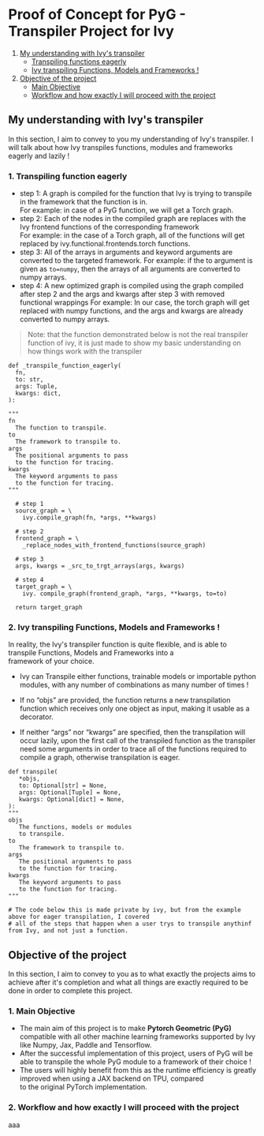 # Proof of Concept for PyG - Transpiler Project for Ivy

1. [My understanding with Ivy's transpiler](https://github.com/harshxtanwar/harshwardhantanwarPOC/blob/main/README.md#my-understanding-with-ivys-transpiler)
   - [Transpiling functions eagerly](https://github.com/harshxtanwar/harshwardhantanwarPOC/blob/main/README.md#1-transpiling-function-eagerly)
   - [Ivy transpiling Functions, Models and Frameworks !](https://github.com/harshxtanwar/harshwardhantanwarPOC/blob/main/README.md#2-ivy-transpiling-functions-models-and-frameworks-)
2. [Objective of the project](https://github.com/harshxtanwar/harshwardhantanwarPOC/blob/main/README.md#objective-of-the-project)
   - [Main Objective](https://github.com/harshxtanwar/harshwardhantanwarPOC/blob/main/README.md#1-main-objective)
   - [Workflow and how exactly I will proceed with the project](https://github.com/harshxtanwar/harshwardhantanwarPOC/blob/main/README.md#2-workflow-and-how-exactly-i-will-proceed-with-the-project)

## My understanding with Ivy's transpiler
In this section, I aim to convey to you my understanding of Ivy's transpiler. I will talk about how
Ivy transpiles functions, modules and frameworks eagerly and lazily !

### 1. Transpiling function eagerly
- step 1: A graph is compiled for the function that Ivy is trying to transpile in the framework that the function is in.  
          For example: in case of a PyG function, we will get a Torch graph.  
- step 2: Each of the nodes in the compiled graph are replaces with the Ivy frontend functions of the corresponding framework  
          For example: in the case of a Torch graph, all of the functions will get replaced by ivy.functional.frontends.torch functions.  
- step 3: All of the arrays in arguments and keyword arguments are converted to the targeted framework.
          For example: if the to argument is given as `to=numpy`, then the arrays of all arguments are converted to numpy arrays.
- step 4: A new optimized graph is compiled using the graph compiled after step 2 and the args and kwargs after step 3 with removed functional wrappings
          For example: In our case, the torch graph will get replaced with numpy functions, and the args and kwargs are already converted to numpy arrays.
          
> Note: that the function demonstrated below is not the real transpiler function of ivy, it is just made to show my basic understanding on how things work 
> with the transpiler
```
def _transpile_function_eagerly(
  fn,
  to: str,
  args: Tuple,
  kwargs: dict,
):
 
"""
fn
  The function to transpile.
to
  The framework to transpile to.
args
  The positional arguments to pass
  to the function for tracing.
kwargs
  The keyword arguments to pass
  to the function for tracing.
"""
  
  # step 1
  source_graph = \
    ivy.compile_graph(fn, *args, **kwargs)
  
  # step 2
  frontend_graph = \
    _replace_nodes_with_frontend_functions(source_graph)
  
  # step 3
  args, kwargs = _src_to_trgt_arrays(args, kwargs)
  
  # step 4 
  target_graph = \
    ivy. compile_graph(frontend_graph, *args, **kwargs, to=to)

  return target_graph

```
### 2. Ivy transpiling Functions, Models and Frameworks !

In reality, the Ivy's transpiler function is quite flexible, and is able to transpile Functions, Models and Frameworks into a  
framework of your choice. 

- Ivy can Transpile either functions, trainable models or importable python modules,
with any number of combinations as many number of times !

- If no “objs” are provided, the function returns a new transpilation function
which receives only one object as input, making it usable as a decorator.

- If neither “args” nor “kwargs” are specified, then the transpilation will occur
lazily, upon the first call of the transpiled function as the transpiler need some arguments
in order to trace all of the functions required to compile a graph, otherwise transpilation is eager.

```
def transpile(
   *objs,
   to: Optional[str] = None,
   args: Optional[Tuple] = None,
   kwargs: Optional[dict] = None,
):
"""
objs
   The functions, models or modules
   to transpile.
to
   The framework to transpile to.
args
   The positional arguments to pass
   to the function for tracing.
kwargs
   The keyword arguments to pass
   to the function for tracing.
"""

# The code below this is made private by ivy, but from the example above for eager transpilation, I covered 
# all of the steps that happen when a user trys to transpile anythinf from Ivy, and not just a function.

```
## Objective of the project
In this section, I aim to convey to you as to what exactly the projects aims to achieve after it's completion and what all things
are exactly required to be done in order to complete this project.

### 1. Main Objective
- The main aim of this project is to make **Pytorch Geometric (PyG)** compatible with all other machine learning frameworks supported by Ivy  
like Numpy, Jax, Paddle and Tensorflow.
- After the successful implementation of this project, users of PyG will be able to transpile the whole 
PyG module to a framework of their choice !
- The users will highly benefit from this as the runtime efficiency is greatly improved when using a JAX backend on TPU, compared  
to the original PyTorch implementation.

### 2. Workflow and how exactly I will proceed with the project
aaa
